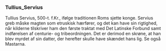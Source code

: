 ### Tullius_Servius


Tullius Servius, 500-t. f.Kr., ifølge traditionen Roms sjette konge. Servius greb måske magten som etruskisk hærfører, og det kan have sin rigtighed, når kilderne tilskriver ham den første traktat med Det Latinske Forbund samt indførelsen af centurie- og tribeordningen. Det er derimod en skrøne, at han blev myrdet af sin datter, der herefter skulle have skændet hans lig. Se også Mastarna.